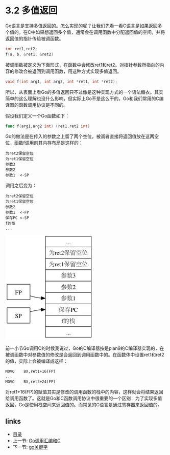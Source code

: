 # 3.2 多值返回

Go语言是支持多值返回的。怎么实现的呢？让我们先看一看C语言是如果返回多个值的。在C中如果想返回多个值，通常会在调用函数中分配返回值的空间，并将返回值的指针传给被调函数。

```c
int ret1,ret2;
f(a, b, &ret1, &ret2)
```

被调函数被定义为下面形式，在函数中会修改ret1和ret2。对指针参数所指向的内容的修改会被返回到调用函数，用这种方式实现多值返回。

```c
void f(int arg1, int arg2, int *ret1, int *ret2);
```

所以，从表面上看Go的多值返回只不过像是这种实现方式的一个语法糖衣。其实简单的这么理解也没什么影响，但实际上Go不是这么干的，Go和我们常用的C编译器的函数调用协议是不同的。

假设我们定义一个Go函数如下：

```go
func f(arg1,arg2 int) (ret1,ret2 int)
```

Go的做法是在传入的参数之上留了两个空位，被调者直接将返回值放在这两空位，函数f调用前其内存布局是这样的：

	为ret2保留空位
	为ret1保留空位
	参数3
	参数2
	参数1  <-SP 

调用之后变为：

	为ret2保留空位
	为ret1保留空位
	参数2
	参数1  <-FP
	保存PC <-SP
	f的栈
	...

![](images/3.2.funcall.jpg?raw=true)

前一小节Go调用C的时候我说过，Go的C编译器按是plan9的C编译器实现的，在被调函数中对参数值的修改是会返回到调用函数中的。在函数体中设置ret1和ret2的值，实际上会被编译成这样：

	MOVQ    BX,ret1+16(FP)
	...
	MOVQ    BX,ret2+24(FP)

对ret1+16(FP)的赋值其实是修改的调用函数的栈中的内容，这样就会将结果返回给调用函数了。这就是Go和C函数调用协议中很重要的一个区别：为了实现多值返回，Go是使用栈空间来返回值的。而常见的C语言是通过寄存器来返回值的。

## links
 * [目录](<preface.md>)
 * 上一节: [Go调用汇编和C](<03.1.md>)
 * 下一节: [go关键字](<03.3.md>)
